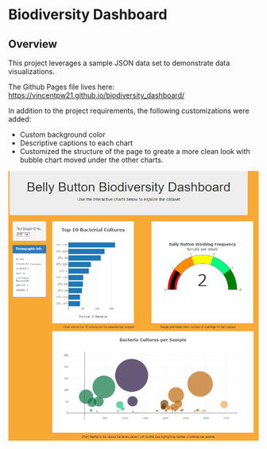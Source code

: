 # **Biodiversity Dashboard**

## **Overview**
This project leverages a sample JSON data set to demonstrate data visualizations.

The Github Pages file lives here: https://vincentpw21.github.io/biodiversity_dashboard/


In addition to the project requirements, the following customizations were added:
- Custom background color
- Descriptive captions to each chart
- Customized the structure of the page to greate a more clean look with bubble chart moved under the other charts.

![screenshot](resources/dashboard.png)